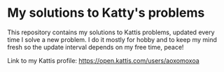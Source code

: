 # My solutions to Katty's problems

This repository contains my solutions to Kattis problems, updated every time I solve a new problem.
I do it mostly for hobby and to keep my mind fresh so the update interval depends on my free time, peace!

Link to my Kattis profile: https://open.kattis.com/users/aoxomoxoa
